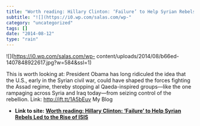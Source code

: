```yaml
---
title: "Worth reading: Hillary Clinton: ‘Failure’ to Help Syrian Rebels Led to the Rise of ISIS"
subtitle: "![](https://i0.wp.com/salas.com/wp-"
category: "uncategorized"
tags: []
date: "2014-08-12"
type: "rain"
---
```

![](https://i0.wp.com/salas.com/wp-
content/uploads/2014/08/b66ed-1407848922617.jpg?w=584&ssl=1)

This is worth looking at: President Obama has long ridiculed the idea that the
U.S., early in the Syrian civil war, could have shaped the forces fighting the
Assad regime, thereby stopping al Qaeda-inspired groups—like the one rampaging
across Syria and Iraq today—from seizing control of the rebellion. Link:
http://ift.tt/1A5bEuv My Blog


* **Link to site:** **[Worth reading: Hillary Clinton: ‘Failure’ to Help Syrian Rebels Led to the Rise of ISIS](None)**
